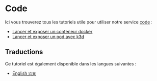 # Code

Ici vous trouverez tous les tutoriels utile pour utiliser notre service [code](../../../../code.md) :

* [Lancer et exposer un conteneur docker](./docker.md)
* [Lancer et exposer un pod avec k3d](./k3d.md)

## Traductions

Ce tutoriel est également disponible dans les langues suivantes :
* [English 🇬🇧](../../../code/README.md)
